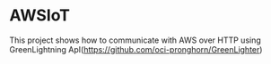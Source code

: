 # AWSIoT
This project shows how to communicate with AWS over HTTP using GreenLightning ApI(https://github.com/oci-pronghorn/GreenLighter)
